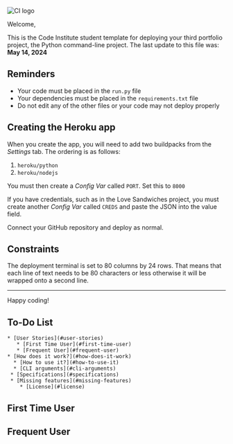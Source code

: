 ![CI logo](https://codeinstitute.s3.amazonaws.com/fullstack/ci_logo_small.png)

Welcome,

This is the Code Institute student template for deploying your third portfolio project, the Python command-line project. The last update to this file was: **May 14, 2024**

## Reminders

- Your code must be placed in the `run.py` file
- Your dependencies must be placed in the `requirements.txt` file
- Do not edit any of the other files or your code may not deploy properly

## Creating the Heroku app

When you create the app, you will need to add two buildpacks from the _Settings_ tab. The ordering is as follows:

1. `heroku/python`
2. `heroku/nodejs`

You must then create a _Config Var_ called `PORT`. Set this to `8000`

If you have credentials, such as in the Love Sandwiches project, you must create another _Config Var_ called `CREDS` and paste the JSON into the value field.

Connect your GitHub repository and deploy as normal.

## Constraints

The deployment terminal is set to 80 columns by 24 rows. That means that each line of text needs to be 80 characters or less otherwise it will be wrapped onto a second line.

---

Happy coding!

## To-Do List

    * [User Stories](#user-stories)
       * [First Time User](#first-time-user)
       * [Frequent User](#frequent-user)
    * [How does it work?](#how-does-it-work)
      * [How to use it?](#how-to-use-it)
      * [CLI arguments](#cli-arguments)
     * [Specifications](#specifications)
     * [Missing features](#missing-features)
        * [License](#license)

<!-- table of contents created by Adrian Bonnet, see https://github.com/Relex12/Markdown-Table-of-Contents for more -->
## First Time User

## Frequent User